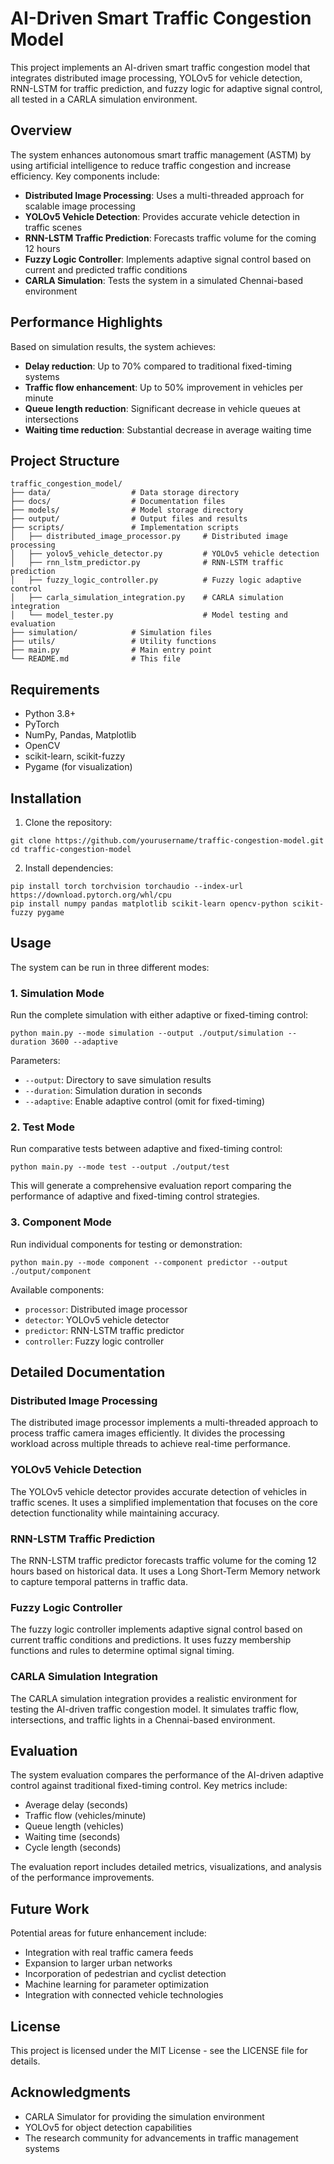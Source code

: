 # AI-Driven Smart Traffic Congestion Model

This project implements an AI-driven smart traffic congestion model that integrates distributed image processing, YOLOv5 for vehicle detection, RNN-LSTM for traffic prediction, and fuzzy logic for adaptive signal control, all tested in a CARLA simulation environment.

## Overview

The system enhances autonomous smart traffic management (ASTM) by using artificial intelligence to reduce traffic congestion and increase efficiency. Key components include:

- **Distributed Image Processing**: Uses a multi-threaded approach for scalable image processing
- **YOLOv5 Vehicle Detection**: Provides accurate vehicle detection in traffic scenes
- **RNN-LSTM Traffic Prediction**: Forecasts traffic volume for the coming 12 hours
- **Fuzzy Logic Controller**: Implements adaptive signal control based on current and predicted traffic conditions
- **CARLA Simulation**: Tests the system in a simulated Chennai-based environment

## Performance Highlights

Based on simulation results, the system achieves:
- **Delay reduction**: Up to 70% compared to traditional fixed-timing systems
- **Traffic flow enhancement**: Up to 50% improvement in vehicles per minute
- **Queue length reduction**: Significant decrease in vehicle queues at intersections
- **Waiting time reduction**: Substantial decrease in average waiting time

## Project Structure

```
traffic_congestion_model/
├── data/                  # Data storage directory
├── docs/                  # Documentation files
├── models/                # Model storage directory
├── output/                # Output files and results
├── scripts/               # Implementation scripts
│   ├── distributed_image_processor.py     # Distributed image processing
│   ├── yolov5_vehicle_detector.py         # YOLOv5 vehicle detection
│   ├── rnn_lstm_predictor.py              # RNN-LSTM traffic prediction
│   ├── fuzzy_logic_controller.py          # Fuzzy logic adaptive control
│   ├── carla_simulation_integration.py    # CARLA simulation integration
│   └── model_tester.py                    # Model testing and evaluation
├── simulation/            # Simulation files
├── utils/                 # Utility functions
├── main.py                # Main entry point
└── README.md              # This file
```

## Requirements

- Python 3.8+
- PyTorch
- NumPy, Pandas, Matplotlib
- OpenCV
- scikit-learn, scikit-fuzzy
- Pygame (for visualization)

## Installation

1. Clone the repository:
```
git clone https://github.com/yourusername/traffic-congestion-model.git
cd traffic-congestion-model
```

2. Install dependencies:
```
pip install torch torchvision torchaudio --index-url https://download.pytorch.org/whl/cpu
pip install numpy pandas matplotlib scikit-learn opencv-python scikit-fuzzy pygame
```

## Usage

The system can be run in three different modes:

### 1. Simulation Mode

Run the complete simulation with either adaptive or fixed-timing control:

```
python main.py --mode simulation --output ./output/simulation --duration 3600 --adaptive
```

Parameters:
- `--output`: Directory to save simulation results
- `--duration`: Simulation duration in seconds
- `--adaptive`: Enable adaptive control (omit for fixed-timing)

### 2. Test Mode

Run comparative tests between adaptive and fixed-timing control:

```
python main.py --mode test --output ./output/test
```

This will generate a comprehensive evaluation report comparing the performance of adaptive and fixed-timing control strategies.

### 3. Component Mode

Run individual components for testing or demonstration:

```
python main.py --mode component --component predictor --output ./output/component
```

Available components:
- `processor`: Distributed image processor
- `detector`: YOLOv5 vehicle detector
- `predictor`: RNN-LSTM traffic predictor
- `controller`: Fuzzy logic controller

## Detailed Documentation

### Distributed Image Processing

The distributed image processor implements a multi-threaded approach to process traffic camera images efficiently. It divides the processing workload across multiple threads to achieve real-time performance.

### YOLOv5 Vehicle Detection

The YOLOv5 vehicle detector provides accurate detection of vehicles in traffic scenes. It uses a simplified implementation that focuses on the core detection functionality while maintaining accuracy.

### RNN-LSTM Traffic Prediction

The RNN-LSTM traffic predictor forecasts traffic volume for the coming 12 hours based on historical data. It uses a Long Short-Term Memory network to capture temporal patterns in traffic data.

### Fuzzy Logic Controller

The fuzzy logic controller implements adaptive signal control based on current traffic conditions and predictions. It uses fuzzy membership functions and rules to determine optimal signal timing.

### CARLA Simulation Integration

The CARLA simulation integration provides a realistic environment for testing the AI-driven traffic congestion model. It simulates traffic flow, intersections, and traffic lights in a Chennai-based environment.

## Evaluation

The system evaluation compares the performance of the AI-driven adaptive control against traditional fixed-timing control. Key metrics include:

- Average delay (seconds)
- Traffic flow (vehicles/minute)
- Queue length (vehicles)
- Waiting time (seconds)
- Cycle length (seconds)

The evaluation report includes detailed metrics, visualizations, and analysis of the performance improvements.

## Future Work

Potential areas for future enhancement include:
- Integration with real traffic camera feeds
- Expansion to larger urban networks
- Incorporation of pedestrian and cyclist detection
- Machine learning for parameter optimization
- Integration with connected vehicle technologies

## License

This project is licensed under the MIT License - see the LICENSE file for details.

## Acknowledgments

- CARLA Simulator for providing the simulation environment
- YOLOv5 for object detection capabilities
- The research community for advancements in traffic management systems
